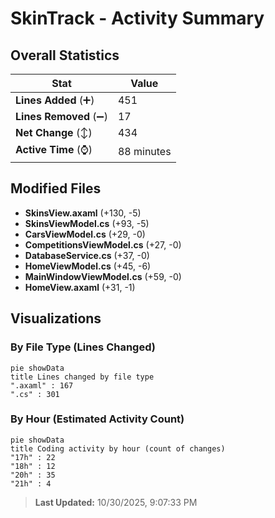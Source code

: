 # SkinTrack - Activity Summary 

## Overall Statistics

| Stat                   | Value                                                             |
| ---------------------- | ----------------------------------------------------------------- |
| **Lines Added** (➕)   | 451                                          |
| **Lines Removed** (➖) | 17                                        |
| **Net Change** (↕)    | 434                |
| **Active Time** (⌚)   | 88 minutes |


## Modified Files
- **SkinsView.axaml** (+130, -5)
- **SkinsViewModel.cs** (+93, -5)
- **CarsViewModel.cs** (+29, -0)
- **CompetitionsViewModel.cs** (+27, -0)
- **DatabaseService.cs** (+37, -0)
- **HomeViewModel.cs** (+45, -6)
- **MainWindowViewModel.cs** (+59, -0)
- **HomeView.axaml** (+31, -1)

## Visualizations

### By File Type (Lines Changed)

```mermaid
pie showData
title Lines changed by file type
".axaml" : 167
".cs" : 301
```

### By Hour (Estimated Activity Count)

```mermaid
pie showData
title Coding activity by hour (count of changes)
"17h" : 22
"18h" : 12
"20h" : 35
"21h" : 4
```


> **Last Updated:** 10/30/2025, 9:07:33 PM
